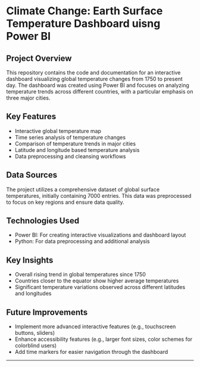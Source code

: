 # Climate Change: Earth Surface Temperature Dashboard uisng Power BI

## Project Overview

This repository contains the code and documentation for an interactive dashboard visualizing global temperature changes from 1750 to present day. The dashboard was created using Power BI and focuses on analyzing temperature trends across different countries, with a particular emphasis on three major cities.

## Key Features

- Interactive global temperature map
- Time series analysis of temperature changes
- Comparison of temperature trends in major cities
- Latitude and longitude based temperature analysis
- Data preprocessing and cleansing workflows

## Data Sources

The project utilizes a comprehensive dataset of global surface temperatures, initially containing 7000 entries. This data was preprocessed to focus on key regions and ensure data quality.

## Technologies Used

- Power BI: For creating interactive visualizations and dashboard layout
- Python: For data preprocessing and additional analysis

## Key Insights

- Overall rising trend in global temperatures since 1750
- Countries closer to the equator show higher average temperatures
- Significant temperature variations observed across different latitudes and longitudes

## Future Improvements

- Implement more advanced interactive features (e.g., touchscreen buttons, sliders)
- Enhance accessibility features (e.g., larger font sizes, color schemes for colorblind users)
- Add time markers for easier navigation through the dashboard


---
